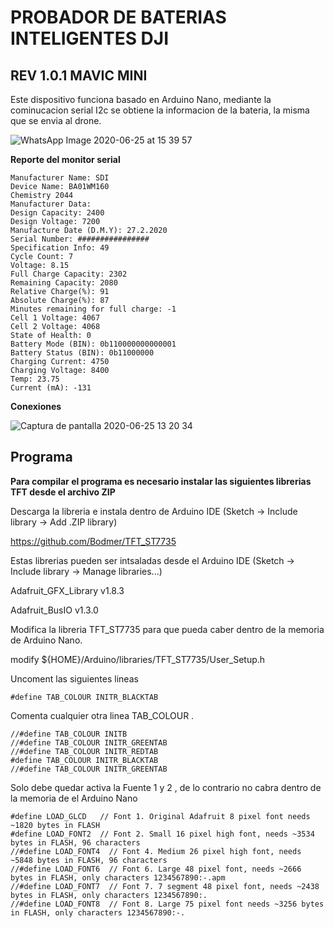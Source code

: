 # PROBADOR DE BATERIAS INTELIGENTES DJI 
## REV 1.0.1 MAVIC MINI 

Este dispositivo funciona basado en Arduino Nano, mediante la cominucacion serial I2c se obtiene la informacion de la bateria, la misma que se envia al drone.



![WhatsApp Image 2020-06-25 at 15 39 57](https://user-images.githubusercontent.com/67433384/85793226-4beb1c00-b6fa-11ea-9b50-7ab487d88661.jpeg)


**Reporte del monitor serial**
```
Manufacturer Name: SDI
Device Name: BA01WM160
Chemistry 2044
Manufacturer Data:  
Design Capacity: 2400
Design Voltage: 7200
Manufacture Date (D.M.Y): 27.2.2020
Serial Number: ################
Specification Info: 49
Cycle Count: 7
Voltage: 8.15
Full Charge Capacity: 2302
Remaining Capacity: 2080
Relative Charge(%): 91
Absolute Charge(%): 87
Minutes remaining for full charge: -1
Cell 1 Voltage: 4067
Cell 2 Voltage: 4068
State of Health: 0
Battery Mode (BIN): 0b110000000000001
Battery Status (BIN): 0b11000000
Charging Current: 4750
Charging Voltage: 8400
Temp: 23.75
Current (mA): -131
```

**Conexiones**

![Captura de pantalla 2020-06-25 13 20 34](https://user-images.githubusercontent.com/67433384/85776977-d164d100-b6e6-11ea-840e-72f4ee861261.png)

## Programa

**Para compilar el programa  es necesario instalar las siguientes librerias TFT desde el archivo ZIP**

Descarga la libreria e instala dentro de  Arduino IDE (Sketch -> Include library -> Add .ZIP library)

https://github.com/Bodmer/TFT_ST7735

Estas librerias pueden ser intsaladas desde el  Arduino IDE  (Sketch -> Include library -> Manage libraries...)

Adafruit_GFX_Library v1.8.3

Adafruit_BusIO v1.3.0

Modifica la libreria  TFT_ST7735 para que pueda caber dentro de la memoria de Arduino Nano.

modify ${HOME}/Arduino/libraries/TFT_ST7735/User_Setup.h

Uncoment las siguientes lineas
```
#define TAB_COLOUR INITR_BLACKTAB
```
Comenta cualquier otra linea  TAB_COLOUR .
```
//#define TAB_COLOUR INITB
//#define TAB_COLOUR INITR_GREENTAB
//#define TAB_COLOUR INITR_REDTAB
#define TAB_COLOUR INITR_BLACKTAB
//#define TAB_COLOUR INITR_GREENTAB
```
Solo debe quedar  activa la  Fuente 1 y 2 , de lo contrario no cabra dentro de la memoria de el Arduino Nano 
```
#define LOAD_GLCD   // Font 1. Original Adafruit 8 pixel font needs ~1820 bytes in FLASH
#define LOAD_FONT2  // Font 2. Small 16 pixel high font, needs ~3534 bytes in FLASH, 96 characters
//#define LOAD_FONT4  // Font 4. Medium 26 pixel high font, needs ~5848 bytes in FLASH, 96 characters
//#define LOAD_FONT6  // Font 6. Large 48 pixel font, needs ~2666 bytes in FLASH, only characters 1234567890:-.apm
//#define LOAD_FONT7  // Font 7. 7 segment 48 pixel font, needs ~2438 bytes in FLASH, only characters 1234567890:.
//#define LOAD_FONT8  // Font 8. Large 75 pixel font needs ~3256 bytes in FLASH, only characters 1234567890:-.
```

